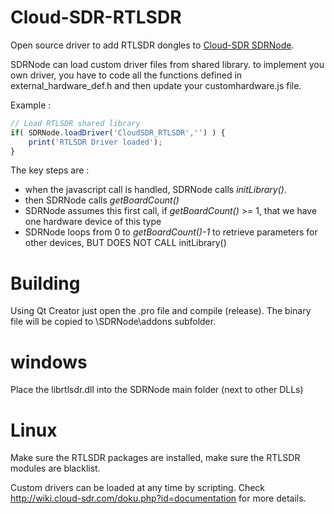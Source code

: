 # Cloud-SDR-RTLSDR
Open source driver to add RTLSDR dongles to [Cloud-SDR SDRNode](http://www.cloud-sdr.com/). 

SDRNode can load custom driver files from shared library.
to implement you own driver, you have to code all the functions defined in external_hardware_def.h and then update your customhardware.js file.

Example :
```javascript
// Load RTLSDR shared library
if( SDRNode.loadDriver('CloudSDR_RTLSDR','') ) {
	print('RTLSDR Driver loaded');
}
```

The key steps are :
* when the javascript call is handled, SDRNode calls *initLibrary()*.
* then SDRNode calls *getBoardCount()*
* SDRNode assumes this first call, if *getBoardCount()* >= 1, that we have one hardware device of this type
* SDRNode loops from 0 to *getBoardCount()-1* to retrieve parameters for other devices, BUT DOES NOT CALL initLibrary()


# Building
Using Qt Creator just open the .pro file and compile (release). The binary file will be copied to \SDRNode\addons subfolder.
# windows
Place the librtlsdr.dll into the SDRNode main folder (next to other DLLs)
# Linux
Make sure the RTLSDR packages are installed, make sure the RTLSDR modules are blacklist.

Custom drivers can be loaded at any time by scripting. 
Check http://wiki.cloud-sdr.com/doku.php?id=documentation for more details.
